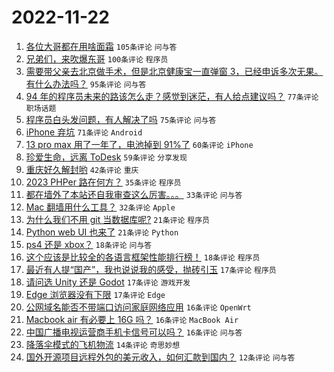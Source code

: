 # 2022-11-22

1. [各位大哥都在用啥面霜](https://www.v2ex.com/t/897009) `105条评论` `问与答`
1. [兄弟们，来吹爆东哥](https://www.v2ex.com/t/897106) `100条评论` `程序员`
1. [需要带父亲去北京做手术，但是北京健康宝一直弹窗 3，已经申诉多次无果。有什么办法吗？](https://www.v2ex.com/t/896998) `95条评论` `问与答`
1. [94 年的程序员未来的路该怎么走？感觉到迷茫，有人给点建议吗？](https://www.v2ex.com/t/897015) `77条评论` `职场话题`
1. [程序员白头发问题，有人解决了吗](https://www.v2ex.com/t/897005) `75条评论` `问与答`
1. [iPhone 弃坑](https://www.v2ex.com/t/897024) `71条评论` `Android`
1. [13 pro max 用了一年了，电池掉到 91%了](https://www.v2ex.com/t/896984) `60条评论` `iPhone`
1. [珍爱生命，远离 ToDesk](https://www.v2ex.com/t/897040) `59条评论` `分享发现`
1. [重庆好久解封哟](https://www.v2ex.com/t/896972) `42条评论` `重庆`
1. [2023 PHPer 路在何方？](https://www.v2ex.com/t/897074) `35条评论` `程序员`
1. [都在墙外了本站还自我审查这么厉害。。。](https://www.v2ex.com/t/897039) `33条评论` `问与答`
1. [Mac 翻墙用什么工具？](https://www.v2ex.com/t/897078) `32条评论` `Apple`
1. [为什么我们不用 git 当数据库呢?](https://www.v2ex.com/t/897127) `21条评论` `程序员`
1. [Python web UI 也来了](https://www.v2ex.com/t/897007) `21条评论` `Python`
1. [ps4 还是 xbox？](https://www.v2ex.com/t/896997) `18条评论` `问与答`
1. [这个应该是比较全的各语言框架性能排行榜！](https://www.v2ex.com/t/896978) `18条评论` `程序员`
1. [最近有人提“国产”，我也说说我的感受，抛砖引玉](https://www.v2ex.com/t/897090) `17条评论` `程序员`
1. [请问选 Unity 还是 Godot](https://www.v2ex.com/t/897079) `17条评论` `游戏开发`
1. [Edge 浏览器没有下限](https://www.v2ex.com/t/896986) `17条评论` `Edge`
1. [公网域名能否不带端口访问家庭网络应用](https://www.v2ex.com/t/897097) `16条评论` `OpenWrt`
1. [Macbook air 有必要上 16G 吗？](https://www.v2ex.com/t/897054) `16条评论` `MacBook Air`
1. [中国广播电视运营商手机卡信号可以吗？](https://www.v2ex.com/t/896995) `16条评论` `问与答`
1. [降落伞模式的飞机物流](https://www.v2ex.com/t/897077) `14条评论` `奇思妙想`
1. [国外开源项目远程外包的美元收入，如何汇款到国内？](https://www.v2ex.com/t/897056) `12条评论` `问与答`
